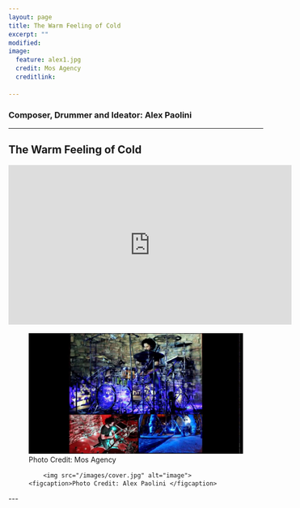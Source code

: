 ```yaml
---
layout: page
title: The Warm Feeling of Cold 
excerpt: ""
modified: 
image: 
  feature: alex1.jpg
  credit: Mos Agency
  creditlink: 
  
---
```

### Composer, Drummer and Ideator: Alex Paolini 

---

## The Warm Feeling of Cold 

<iframe width="560" height="315" src="https://www.youtube.com/watch?v=FxM73xHrluk" frameborder="0"> </iframe>

<figure>
	<img src="/images/alex2.jpg" alt="image">
	<figcaption>Photo Credit: Mos Agency </figcaption>
	
		<img src="/images/cover.jpg" alt="image">
	<figcaption>Photo Credit: Alex Paolini </figcaption>
</figure>
---
